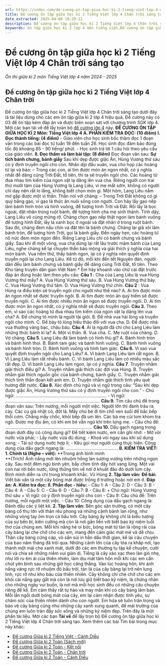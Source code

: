 ```yaml
---
url: https://vndoc.com/de-cuong-on-tap-giua-hoc-ki-2-tieng-viet-lop-4-chan-troi-sang-tao-337214
title: Đề cương ôn tập giữa học kì 2 Tiếng Việt lớp 4 Chân trời sáng tạo - Ôn thi giữa kì 2 môn Tiếng Việt lớp 4 năm 2024 - 2025 - VnDoc.com
date_extracted: 2025-04-08 10:29:12
description: Đề cương ôn tập giữa học kì 2 Tiếng Việt lớp 4 Chân trời sáng tạo có đáp án được biên soạn bám sát nội dung SGK Tiếng Việt 4 sách Chân trời sáng tạo giúp các em ôn tập hiệu quả.
keywords: ôn tập giữa học kì 2 lớp 4 môn tiếng việt,Đề cương ôn tập giữa học kì 2 lớp 4 môn Tiếng Việt,Đề cương ôn tập giữa học kì 2 lớp 4,Nội dung ôn thi giữa học kì 2 lớp 4,Đề thi giữa kì 2 lớp 4 môn Tiếng Việt,đề thi giữa học kì 2 lớp 4 môn tiếng việt,Đề cương ôn tập giữa học kì 2 Tiếng Việt lớp 4 Chân trời
---
```


# Đề cương ôn tập giữa học kì 2 Tiếng Việt lớp 4 Chân trời sáng tạo
 _Ôn thi giữa kì 2 môn Tiếng Việt lớp 4 năm 2024 - 2025_
## **Đề cương ôn tập giữa học kì 2 Tiếng Việt lớp 4 Chân trời**
Đề cương ôn tập giữa học kì 2 Tiếng Việt lớp 4 Chân trời sáng tạo dưới đây là tài liệu dùng cho các em ôn tập giữa kì 2 lớp 4 hiệu quả. Đề cương này có 03 đề ôn tập kèm đáp án và được biên soạn sát với chương trình SGK lớp 4. Mời các bạn tải về để lấy toàn bộ [đề cương lớp 4](<https://vndoc.com/de-thi-giua-ki-2-lop4>) này.
**ĐỀ CƯƠNG ÔN TẬP GIỮA HỌC KÌ 2**
**Môn: Tiếng Việt lớp 4**
**A. PHẦN KIỂM TRA ĐỌC: \(10 điểm\)**
**I. Đọc thành tiếng: \(4 điểm\)**
\- Giáo viên cho học sinh bốc thăm đọc 1 đoạn văn trong các bài đọc từ tuần 19 đến tuần 26. Học sinh đọc đảm bảo đúng tốc độ khoảng 85 - 90 tiếng/ phút.
\- Học sinh trả lời 1 câu hỏi theo yêu cầu của giáo viên.
**II. Đọc thầm và làm bài tập: \(8 điểm\)**
Đọc đoạn văn sau:
**Sự tích bánh chưng, bánh giầy**
Sau khi dẹp được giặc Ân, Hùng Vương thứ sáu có ý định truyền ngôi cho con.
Nhân dịp đầu xuân, vua cho họp các hoàng tử lại và bảo:
– Trong các con, ai tìm được món ăn ngon nhất, có ý nghĩa nhất để dâng cúng Trời Đất, tổ tiên, thì ta sẽ truyền ngôi cho.
Các hoàng tử đua nhau tìm kiếm của ngon vật lạ dâng lên vua cha. Riêng người con trai thứ mười tám của Hùng Vương là Lang Liêu, vì mẹ mất sớm, không có người chỉ dạy nên rất lo lắng, không biết chọn món gì. Một hôm, Lang Liêu nằm mơ gặp được một vị thần. Thần nói với chàng:
– Trong Trời Đất không có gì quý bằng gạo, vì gạo là thức ăn nuôi sống con người. Con hãy lấy gạo nếp làm bánh hình tròn và hình vuông, để tượng hình Trời và Đất. Rồi lấy lá bọc ngoài, đặt nhân trong ruột bánh, để tượng hình cha mẹ sinh thành.
Tỉnh dậy, Lang Liêu vô cùng mừng rỡ. Chàng chọn gạo nếp thật ngon làm bánh vuông để tượng hình Đất, lấy lá xanh bọc ở ngoài và đặt nhân ở trong ruột bánh. Sau đó, chàng đem nấu chín và đặt tên là bánh chưng. Chàng lại giã xôi làm bánh tròn, để tượng hình Trời, gọi là bánh giầy.
Đến ngày hẹn, các hoàng tử nô nức đem món ngon đến. Riêng Lang Liêu chỉ có bánh chưng và bánh giầy. Sau khi đi một vòng, vua cha dừng lại rất lâu trước mâm bánh của Lang Liêu, nghe chàng kể lại chuyện thần báo mộng và giải thích ý nghĩa của hai món bánh. Vua nếm thử, thấy bánh ngon, lại có ý nghĩa nên quyết định truyền ngôi lại cho Lang Liêu.
Kể từ đó, mỗi khi đến tết Nguyên đán, người dân đều làm bánh chưng và bánh giầy để dâng cúng Trời Đất, tổ tiên.
Theo Kho tàng truyện dân gian Việt Nam
\* Em hãy khoanh vào chữ cái đặt trước đáp án đúng hoặc làm theo yêu cầu:
**Câu 1** : Cha của Lang Liêu là vua Hùng Vương thứ mấy?
A. Vua Hùng Vương thứ sáu.
B. Vua Hùng Vương thứ bảy.
C. Vua Hùng Vương thứ tám.
D. Vua Hùng Vương thứ chín.
**Câu 2** : Vua Hùng ra điều kiện sẽ truyền ngôi cho người như thế nào?
A. Ai tìm được món ăn ngon nhất sẽ được truyền ngôi.
B. Ai tìm được món ăn quý hiếm sẽ được truyền ngôi.
C. Ai tìm được nhiều món ăn ngon sẽ được truyền ngôi.
D. Ai tìm được món ăn ngon nhất, có ý nghĩa nhất sẽ được truyền ngôi.
**Câu 3.** Theo em, vì sao các hoàng tử đua nhau tìm kiếm của ngon vật lạ dâng lên vua cha?
A. Để chứng tỏ mình là người tài giỏi.
B. Để nhà vua hài lòng và truyền ngôi cho mình.
C. Để bày tỏ lòng hiếu thảo đối với vua cha.
D. Để được nhà vua thưởng vàng bạc, châu báu.
**Câu 4**. Ai là người đã chỉ cho Lang Liêu làm những thức bánh kì lạ?
A. Một vị thần.
B. Vua cha.
C. Mẹ ruột của chàng.
D. Vợ chàng.
**Câu 5**. Lang Liêu đã làm bánh có hình thù gì?
A. Bánh hình tròn và bánh hình thoi.
B. Bánh tam giác và bánh hình vuông.
C. Bánh hình vuông và bánh hình tròn.
D. Bánh hình vuông và hình tam giác.
**Câu 6.** Vì sao vua quyết định truyền ngôi cho Lang Liêu?
A. Vì bánh Lang Liêu làm rất ngon.
B. Vì Lang Liêu làm rất nhiều bánh.
C. Vì bánh Lang Liêu làm có nhiều màu sắc rất đẹp.
D. Vì bánh Lang Liêu làm ngon, lại có ý nghĩa.
**Câu 7**. Truyện nhằm giải thích điều gì?
A. Truyện nhằm giải thích các đời vua Hùng.
B. Truyện nhằm giải thích nguồn gốc của bánh chưng, bánh giầy.
C. Truyện nhằm giải thích tinh thần đoàn kết anh em.
D. Truyện nhằm giải thích tình yêu quê hương đất nước.
**Câu 8.** Xác định chủ ngủ và vị ngữ trong câu: “Sau khi dẹp được giặc Ân, Hùng Vương thứ sáu có ý định truyền ngôi cho con.”
\- Chủ ngữ: .........................................................................
\- Vị ngữ: ............................................................................
**Câu 9.** Tìm câu chủ đề trong đoạn văn sau:
Trên nương, mỗi người một việc. Người lớn thì đánh trâu ra cày. Các cụ già nhặt cỏ, đốt lá. Mấy chú bé đi tìm chỗ ven suối để bắc bếp thổi cơm. Chẳng mấy chốc, khói bếp đã um lên. Các bà mẹ cúi lom khom tra ngô. Được mẹ địu ấm, có khi em bé vẫn ngủ khì trên lưng mẹ.
\- Câu chủ đề: ......................................................................
**Câu 10.** Dấu gạch ngang trong đoạn dưới đây có công dụng gì?
Để tiết kiệm nước, em cần ghi nhớ:
\- Mở vòi nước vừa phải;
\- Lấy nước vừa đủ dùng;
\- Khoá vòi ngay sau khi sử dụng xong;
\- Tái sử dụng nước hợp lí;
\- Kêu gọi mọi người cùng thực hiện.
Công dụng của dấu gạch ngang là: ..........................................
**B. KIỂM TRA VIẾT:**
**1\. Chính tả \(Nghe – viết\):**
**Trong ánh bình minh  
**\(Trích\)
Ánh nắng mới lên nhuộm hồng làn sương vương trên những ngọn cây. Sau một đêm ngủ bình yên, bầy chim tỉnh dậy hót vang lừng. Một vài con nai rời bến nước, lững thững tìm về nơi ở khuất đâu đó dưới lùm cây. Bình minh diễn ra chỉ trong khoảnh khắc.
Vũ Hùng
**2\. Tập làm văn:**
**Đề bài:** Viết bài văn tả một cây bóng mát được trồng ở trường hoặc nơi em ở.
**Đáp án:**
**A. Kiểm tra đọc:**
**II. Phần đọc - hiểu:**
\- Câu 1: A
\- Câu 2: D
\- Câu 3: B
\- Câu 4: A
\- Câu 5: C
\- Câu 6: D
\- Câu 7: B
\- Câu 8:
\+ Chủ ngữ: Hùng Vương thứ sáu
\+ Vị ngữ: có ý định truyền ngôi cho con
\- Câu 9: Câu chủ đề: Trên nương, mỗi người một việc.
\- Câu 10: Công dụng của dấu gạch ngang là: Đánh dấu các ý liệt kê.
**2\. Tập làm văn:**
Bên góc sân trường, có một cây bàng cổ thụ lớn với thân rêu phong và những cành bành lan rộng, như những vòng tay ôm trọn cả bầu trời. Cây bàng ấy không chỉ là biểu tượng của sự bền bỉ, kiên cường mà còn là nơi gắn liền với biết bao kỷ niệm tuổi thơ của chúng em. Mỗi khi nắng hè oi bức, bóng mát từ tán lá rộng rãi của cây bàng lại che chở cho các em, mang đến cảm giác mát mẻ và dễ chịu.
Thân cây bàng cứng cáp, vỏ sần sùi in hằn dấu thời gian, kể lại câu chuyện của bao năm tháng đã trôi qua. Những cành lớn của cây tỏa ra khắp nơi, tạo thành một mái che xanh mát, dưới đó các em thường tụ tập kể chuyện, cười nói và chia sẻ những niềm vui giản dị. Tiếng lá cây xào xạc theo làn gió nhẹ, như lời ru êm ái của thiên nhiên, làm dịu mát tâm hồn mỗi khi các em cần chút yên bình sau những giờ học căng thẳng.
Vào lúc hoàng hôn, khi ánh nắng vàng rực rỡ nhuộm đỏ bầu trời, tán lá của cây bàng lại trở nên lung linh, rực rỡ như kho báu của thiên nhiên. Cây không chỉ che chở cho các em khỏi cái nắng gay gắt mà còn là nơi lưu giữ biết bao kỷ niệm, là chứng nhân cho những ngày vui buồn, là nơi mà mỗi học sinh đều có những câu chuyện riêng để kể.
Em cảm thấy rất tự hào và may mắn khi có cây bàng làm bạn. Mỗi lần ngồi dưới bóng mát của cây, em lại cảm nhận được tình yêu, sự chăm sóc của thiên nhiên dành cho con người. Em hứa sẽ luôn trân trọng và bảo vệ cây bàng cũng như những cây xanh xung quanh, để mái trường của chúng em luôn tràn đầy sức sống và những kỷ niệm đẹp.
Trên đây là một phần tài liệu.
Mời các bạn **Tải về** để lấy trọn bộ Đề cương ôn tập giữa học kì 2 Tiếng Việt lớp 4 Chân trời sáng tạo.
Xem thêm các bài Tìm bài trong mục này khác:
  * [Đề cương Giữa kì 2 Tiếng Việt - Cánh Diều](</de-cuong-on-tap-giua-hoc-ki-2-tieng-viet-lop-4-canh-dieu-337226>)
  * [Đề cương Giữa kì 2 Toán \(Sách mới\)](</de-cuong-on-tap-giua-hoc-ki-2-mon-toan-lop-4-193643>)
  * [Đề cương Giữa kì 2 Toán - Kết nối](</de-cuong-on-tap-giua-hoc-ki-2-toan-lop-4-ket-noi-tri-thuc-337239>)
  * [Đề cương Giữa kì 2 Toán - Chân trời](</de-cuong-on-tap-giua-hoc-ki-2-toan-lop-4-chan-troi-sang-tao-337248>)
  * [Đề cương Giữa kì 2 Toán - Cánh Diều](</de-cuong-on-tap-giua-hoc-ki-2-toan-lop-4-canh-dieu-337242>)

